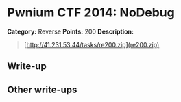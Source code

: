 # Pwnium CTF 2014: NoDebug

**Category:** Reverse
**Points:** 200
**Description:**
> [http://41.231.53.44/tasks/re200.zip](re200.zip)

## Write-up


## Other write-ups


